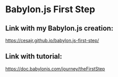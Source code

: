 # Babylon.js First Step

## Link with my Babylon.js creation:
https://cesajr.github.io/babylon.js-first-step/

## Link with tutorial:
https://doc.babylonjs.com/journey/theFirstStep
